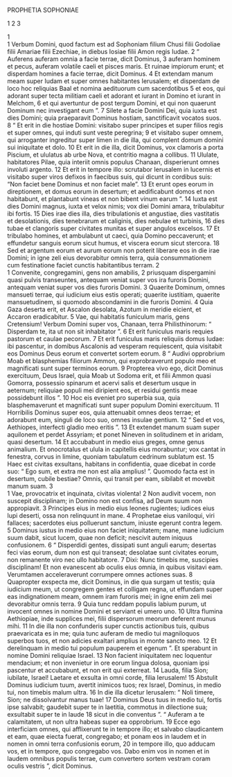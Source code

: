 PROPHETIA SOPHONIAE

1 2 3

1  
1 Verbum Domini, quod factum est ad Sophoniam filium Chusi filii Godoliae filii Amariae filii Ezechiae, in diebus Iosiae filii Amon regis Iudae.
2 “ Auferens auferam omnia
a facie terrae,
dicit Dominus,
3 auferam hominem et pecus,
auferam volatile caeli
et pisces maris.
Et ruinae impiorum erunt;
et disperdam homines a facie terrae,
dicit Dominus.
4 Et extendam manum meam super Iudam
et super omnes habitantes Ierusalem;
et disperdam de loco hoc reliquias Baal
et nomina aedituorum cum sacerdotibus
5 et eos, qui adorant super tecta
militiam caeli
et adorant et iurant in Domino
et iurant in Melchom,
6 et qui avertuntur de post tergum Domini,
et qui non quaerunt Dominum nec investigant eum ”.
7 Silete a facie Domini Dei,
quia iuxta est dies Domini;
quia praeparavit Dominus hostiam,
sanctificavit vocatos suos.
8 “ Et erit in die hostiae Domini:
visitabo super principes
et super filios regis
et super omnes, qui induti sunt
veste peregrina;
9 et visitabo super omnem,
qui arroganter ingreditur super limen in die illa,
qui complent domum domini sui
iniquitate et dolo.
10 Et erit in die illa,
dicit Dominus,
vox clamoris a porta Piscium,
et ululatus ab urbe Nova,
et contritio magna a collibus.
11 Ululate, habitatores Pilae,
quia interiit omnis populus Chanaan,
disperierunt omnes involuti argento.
12 Et erit in tempore illo:
scrutabor Ierusalem in lucernis
et visitabo super viros
defixos in faecibus suis,
qui dicunt in cordibus suis:
“Non faciet bene Dominus
et non faciet male”.
13 Et erunt opes eorum in direptionem,
et domus eorum in desertum;
et aedificabunt domos
et non habitabunt,
et plantabunt vineas
et non bibent vinum earum ”.
14 Iuxta est dies Domini magnus,
iuxta et velox nimis;
vox diei Domini amara,
tribulabitur ibi fortis.
15 Dies irae dies illa,
dies tribulationis et angustiae,
dies vastitatis et desolationis,
dies tenebrarum et caliginis,
dies nebulae et turbinis,
16 dies tubae et clangoris
super civitates munitas
et super angulos excelsos.
17 Et tribulabo homines,
et ambulabunt ut caeci,
quia Domino peccaverunt;
et effundetur sanguis eorum sicut humus,
et viscera eorum sicut stercora.
18 Sed et argentum eorum et aurum eorum
non poterit liberare eos
in die irae Domini;
in igne zeli eius
devorabitur omnis terra,
quia consummationem cum festinatione faciet
cunctis habitantibus terram.
2  
1 Convenite, congregamini,
gens non amabilis,
2 priusquam dispergamini
quasi pulvis transeuntes,
antequam veniat super vos
ira furoris Domini,
antequam veniat super vos
dies furoris Domini.
3 Quaerite Dominum,
omnes mansueti terrae,
qui iudicium eius estis operati;
quaerite iustitiam, quaerite mansuetudinem,
si quomodo abscondamini
in die furoris Domini.
4 Quia Gaza deserta erit,
et Ascalon desolata,
Azotum in meridie eicient,
et Accaron eradicabitur.
5 Vae, qui habitatis funiculum maris, gens Cretensium!
Verbum Domini super vos,
Chanaan, terra Philisthinorum:
“ Disperdam te,
ita ut non sit inhabitator ”.
6 Et erit funiculus maris
requies pastorum et caulae pecorum.
7 Et erit funiculus maris
reliquiis domus Iudae:
ibi pascentur,
in domibus Ascalonis ad vesperam requiescent,
quia visitabit eos Dominus Deus eorum
et convertet sortem eorum.
8 “ Audivi opprobrium Moab
et blasphemias filiorum Ammon, qui exprobraverunt populo meo
et magnificati sunt super terminos eorum.
9 Propterea vivo ego,
dicit Dominus exercituum, Deus Israel,
quia Moab ut Sodoma erit,
et filii Ammon quasi Gomorra,
possessio spinarum et acervi salis
et desertum usque in aeternum;
reliquiae populi mei diripient eos,
et residui gentis meae possidebunt illos ”.
10 Hoc eis eveniet pro superbia sua, quia blasphemaverunt et magnificati sunt
super populum Domini exercituum.
11 Horribilis Dominus super eos,
quia attenuabit omnes deos terrae;
et adorabunt eum, singuli de loco suo,
omnes insulae gentium.
12 “ Sed et vos, Aethiopes,
interfecti gladio meo eritis ”.
13 Et extendet manum suam super aquilonem
et perdet Assyriam;
et ponet Nineven in solitudinem
et in aridam, quasi desertum.
14 Et accubabunt in medio eius greges,
omne genus animalium.
Et onocrotalus et ulula
in capitellis eius morabuntur;
vox cantat in fenestra,
corvus in limine,
quoniam tabulatum cedrinum sublatum est.
15 Haec est civitas exsultans,
habitans in confidentia,
quae dicebat in corde suo:
“ Ego sum, et extra me non est alia amplius! ”.
Quomodo facta est in desertum,
cubile bestiae?
Omnis, qui transit per eam,
sibilabit et movebit manum suam.
3  
1 Vae, provocatrix et inquinata,
civitas violenta!
2 Non audivit vocem,
non suscepit disciplinam;
in Domino non est confisa,
ad Deum suum non appropiavit.
3 Principes eius in medio eius
leones rugientes;
iudices eius lupi deserti,
ossa non relinquunt in mane.
4 Prophetae eius vaniloqui,
viri fallaces;
sacerdotes eius polluerunt sanctum, iniuste egerunt contra legem.
5 Dominus iustus in medio eius
non faciet iniquitatem;
mane, mane iudicium suum dabit, sicut lucem, quae non deficit;
nescivit autem iniquus confusionem.
6 “ Disperdidi gentes,
dissipati sunt anguli earum;
desertas feci vias eorum,
dum non est qui transeat;
desolatae sunt civitates eorum,
non remanente viro nec ullo habitatore.
7 Dixi: Nunc timebis me,
suscipies disciplinam!
Et non evanescent ab oculis eius omnia, in quibus visitavi eam.
Verumtamen acceleraverunt corrumpere
omnes actiones suas.
8 Quapropter exspecta me,
dicit Dominus,
in die qua surgam ut testis;
quia iudicium meum, ut congregem gentes
et colligam regna,
ut effundam super eas indignationem meam,
omnem iram furoris mei;
in igne enim zeli mei
devorabitur omnis terra.
9 Quia tunc reddam populis
labium purum,
ut invocent omnes in nomine Domini
et serviant ei umero uno.
10 Ultra flumina Aethiopiae,
inde supplices mei,
filii dispersorum meorum
deferent munus mihi.
11 In die illa non confunderis
super cunctis actionibus tuis,
quibus praevaricata es in me;
quia tunc auferam de medio tui
magniloquos superbos tuos,
et non adicies exaltari amplius
in monte sancto meo.
12 Et derelinquam in medio tui
populum pauperem et egenum ”.
Et sperabunt in nomine Domini
reliquiae Israel.
13 Non facient iniquitatem
nec loquentur mendacium;
et non invenietur in ore eorum
lingua dolosa,
quoniam ipsi pascentur et accubabunt,
et non erit qui exterreat.
14 Lauda, filia Sion;
iubilate, Israel!
Laetare et exsulta in omni corde,
filia Ierusalem!
15 Abstulit Dominus iudicium tuum,
avertit inimicos tuos;
rex Israel, Dominus, in medio tui,
non timebis malum ultra.
16 In die illa dicetur Ierusalem:
“ Noli timere, Sion;
ne dissolvantur manus tuae!
17 Dominus Deus tuus in medio tui,
fortis ipse salvabit;
gaudebit super te in laetitia,
commotus in dilectione sua;
exsultabit super te in laude
18 sicut in die conventus ”.
“ Auferam a te calamitatem,
ut non ultra habeas super ea opprobrium.
19 Ecce ego interficiam
omnes, qui afflixerunt te
in tempore illo;
et salvabo claudicantem
et eam, quae eiecta fuerat, congregabo;
et ponam eos in laudem et in nomen in omni terra confusionis eorum,
20 in tempore illo, quo adducam vos,
et in tempore, quo congregabo vos. Dabo enim vos in nomen et in laudem
omnibus populis terrae,
cum convertero sortem vestram
coram oculis vestris ”,
dicit Dominus.
